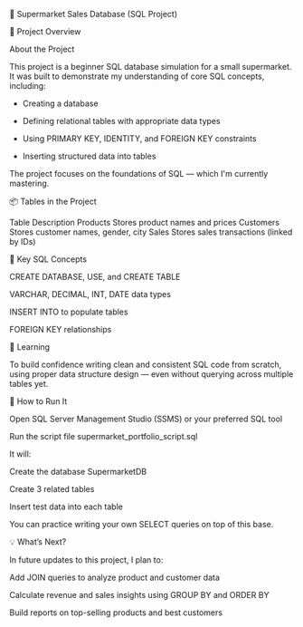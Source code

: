 🛒 Supermarket Sales Database (SQL Project)

📌 Project Overview

 About the Project

This project is a beginner SQL database simulation for a small supermarket. It was built to demonstrate my understanding of core SQL concepts, including:

- Creating a database

- Defining relational tables with appropriate data types

- Using PRIMARY KEY, IDENTITY, and FOREIGN KEY constraints

- Inserting structured data into tables

The project focuses on the foundations of SQL — which I'm currently mastering.

📦 Tables in the Project

Table	Description
Products	Stores product names and prices
Customers	Stores customer names, gender, city
Sales	Stores sales transactions (linked by IDs)

🚀 Key SQL Concepts 

CREATE DATABASE, USE, and CREATE TABLE

VARCHAR, DECIMAL, INT, DATE data types

INSERT INTO to populate tables

FOREIGN KEY relationships 

🎯 Learning 

To build confidence writing clean and consistent SQL code from scratch, using proper data structure design — even without querying across multiple tables yet.

📂 How to Run It

Open SQL Server Management Studio (SSMS) or your preferred SQL tool

Run the script file supermarket_portfolio_script.sql

It will:

Create the database SupermarketDB

Create 3 related tables

Insert test data into each table

You can practice writing your own SELECT queries on top of this base.

💡 What’s Next?

In future updates to this project, I plan to:

Add JOIN queries to analyze product and customer data

Calculate revenue and sales insights using GROUP BY and ORDER BY

Build reports on top-selling products and best customers
